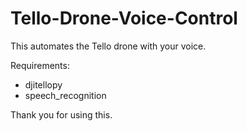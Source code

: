 # Tello-Drone-Voice-Control
This automates the Tello drone with your voice.

Requirements:

- djitellopy
- speech_recognition

Thank you for using this.
